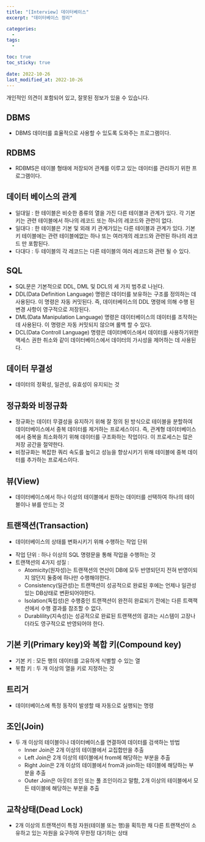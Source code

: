 ```yaml
---
title: "[Interview] 데이터베이스"
excerpt: "데이터베이스 정리"

categories:
  - 
tags:
  - 

toc: true
toc_sticky: true
 
date: 2022-10-26
last_modified_at: 2022-10-26
---
```

개인적인 의견이 포함되어 있고, 잘못된 정보가 있을 수 있습니다.

## **DBMS**
- DBMS 데이터를 효율적으로 사용할 수 있도록 도와주는 프로그램이다.

## **RDBMS**
- RDBMS은 테이블 형태에 저장되어 관계를 이루고 있는 데이터를 관리하기 위한 프로그램이다.

## **데이터 베이스의 관계**
- 일대일 : 한 테이블은 비슷한 종류의 열을 가진 다른 테이블과 관계가 있다. 각 기본 키는 관련 테이블에서 하나의 레코드 또는 하나의 레코드와 관련이 없다.
- 일대다 : 한 테이블은 기본 및 외래 키 관계가있는 다른 테이블과 관계가 있다. 기본 키 테이블에는 관련 테이블에없는 하나 또는 여러개의 레코드와 관련된 하나의 레코드 만 포함된다.
- 다대다 : 두 테이블의 각 레코드는 다른 테이블의 여러 레코드와 관련 될 수 있다.

## **SQL**
- SQL문은 기본적으로 DDL, DML 및 DCL의 세 가지 범주로 나뉜다.
- DDL(Data Definition Language) 명령은 데이터를 보유하는 구조를 정의하는 데 사용된다. 이 명령은 자동 커밋된다. 즉, 데이터베이스의 DDL 명령에 의해 수행 된 변경 사항이 영구적으로 저장된다.
- DML(Data Manipulation Language) 명령은 데이터베이스의 데이터를 조작하는 데 사용된다. 이 명령은 자동 커밋되지 않으며 롤백 할 수 있다.
- DCL(Data Controll Language) 명령은 데이터베이스에서 데이터를 사용하기위한 액세스 권한 취소와 같이 데이터베이스에서 데이터의 가시성을 제어하는 ​​데 사용된다.

## **데이터 무결성**
- 데이터의 정확성, 일관성, 유효성이 유지되는 것

## **정규화와 비정규화**
- 정규화는 데이터 무결성을 유지하기 위해 잘 정의 된 방식으로 테이블을 분할하여 데이터베이스에서 중복 데이터를 제거하는 프로세스이다. 즉, 관계형 데이터베이스에서 중복을 최소화하기 위해 데이터를 구조화하는 작업이다. 이 프로세스는 많은 저장 공간을 절약한다.
- 비정규화는 복잡한 쿼리 속도를 높이고 성능을 향상시키기 위해 테이블에 중복 데이터를 추가하는 프로세스이다.

## **뷰(View)**
- 데이터베이스에서 하나 이상의 테이블에서 원하는 데이터를 선택하여 하나의 테이블이나 뷰를 만드는 것

## **트랜잭션(Transaction)**
- 데이터베이스의 상태를 변화시키기 위해 수행하는 작업 단위
<!-- 설명이 모호한데? -->
- 작업 단위 : 하나 이상의 SQL 명령문을 통해 작업을 수행하는 것
- 트랜잭션의 4가지 성질 :
  - Atomicity(원자성)는 트랜잭션의 연산이 DB에 모두 반영되던지 전혀 반영이되지 않던지 둘중에 하나만 수행해야한다.
  - Consistency(일관성)는 트랜잭션이 성공적으로 완료된 후에는 언제나 일관성 있는 DB상태로 변환되어야한다.
  - Isolation(독립성)은 수행중인 트랜잭션이 완전히 완료되기 전에는 다른 트랙잭션에서 수행 결과를 참조할 수 없다.
  - Durablility(지속성)는 성공적으로 완료된 트랜잭션의 결과는 시스템이 고장나더라도 영구적으로 반영되어야 한다.

## **기본 키(Primary key)와 복합 키(Compound key)**
- 기본 키 : 모든 행의 데이터를 고유하게 식별할 수 있는 열
- 복합 키 : 두 개 이상의 열을 키로 지정하는 것

## **트리거**
- 데이터베이스에 특정 동작이 발생할 때 자동으로 실행되는 명령

## **조인(Join)**
- 두 개 이상의 테이블이나 데이터베이스를 연결하여 데이터를 검색하는 방법
  - Inner Join은 2개 이상의 테이블에서 교집합만을 추출
  - Left Join은 2개 이상의 테이블에서 from에 해당하는 부분을 추출
  - Right Join은 2개 이상의 테이블에서 from과 join하는 테이블에 해당하는 부분을 추출
  - Outer Join은 아웃터 조인 또는 풀 조인이라고 말함, 2개 이상의 테이블에서 모든 테이블에 해당하는 부분을 추출

## **교착상태(Dead Lock)**
- 2개 이상의 트랜잭션이 특정 자원(테이블 또는 행)을 획득한 채 다른 트랜잭션이 소유하고 있는 자원을 요구하여 무한정 대기하는 상태